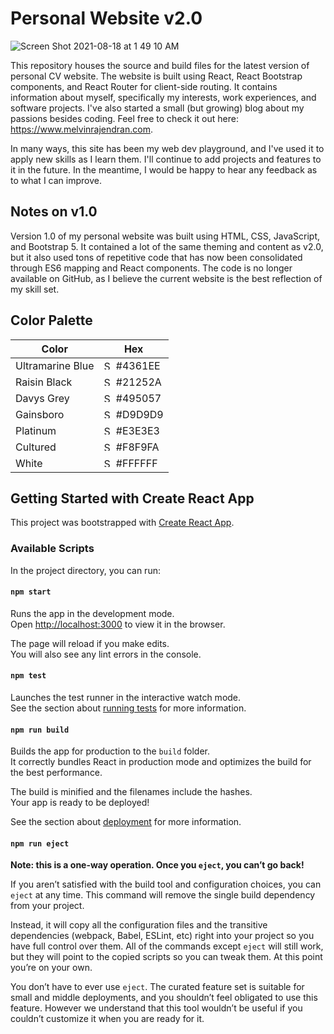 # Personal Website v2.0

![Screen Shot 2021-08-18 at 1 49 10 AM](https://user-images.githubusercontent.com/44681827/129844408-81cee7c5-3dea-45b8-9873-98ca89e35305.png)

This repository houses the source and build files for the latest version of personal CV website. The website is built using React, React Bootstrap components, and React Router for client-side routing. It contains information about myself, specifically my interests, work experiences, and software projects. I've also started a small (but growing) blog about my passions besides coding. Feel free to check it out here: https://www.melvinrajendran.com.

In many ways, this site has been my web dev playground, and I've used it to apply new skills as I learn them. I'll continue to add projects and features to it in the future. In the meantime, I would be happy to hear any feedback as to what I can improve.

## Notes on v1.0

Version 1.0 of my personal website was built using HTML, CSS, JavaScript, and Bootstrap 5. It contained a lot of the same theming and content as v2.0, but it also used tons of repetitive code that has now been consolidated through ES6 mapping and React components. The code is no longer available on GitHub, as I believe the current website is the best reflection of my skill set.

## Color Palette

| Color | Hex |
| ----- | --- |
| Ultramarine Blue | <img width="15" alt="Screen Shot 2021-09-07 at 11 03 05 AM" src="https://user-images.githubusercontent.com/44681827/132367759-c85ccb80-a0a2-4483-a411-6878d991f075.png"> #4361EE |
| Raisin Black | <img width="15" alt="Screen Shot 2021-09-07 at 11 03 13 AM" src="https://user-images.githubusercontent.com/44681827/132367781-a65ff455-3e2d-42d2-bb1a-53efea852435.png"> #21252A |
| Davys Grey | <img width="15" alt="Screen Shot 2021-09-07 at 11 03 19 AM" src="https://user-images.githubusercontent.com/44681827/132367790-64040fd1-8cd3-4786-b9c1-a67f4f663364.png"> #495057 |
| Gainsboro | <img width="15" alt="Screen Shot 2021-09-07 at 11 03 27 AM" src="https://user-images.githubusercontent.com/44681827/132367806-fb9e48e2-17b4-4580-9f49-c0a5af0402b0.png"> #D9D9D9 |
| Platinum | <img width="15" alt="Screen Shot 2021-09-07 at 11 03 34 AM" src="https://user-images.githubusercontent.com/44681827/132367835-c1c7e87d-90fb-4c80-a19c-abc2034ba837.png"> #E3E3E3 |
| Cultured | <img width="15" alt="Screen Shot 2021-09-07 at 11 03 40 AM" src="https://user-images.githubusercontent.com/44681827/132367852-178fcbb1-a041-45e1-a952-840dc9095f7d.png"> #F8F9FA |
| White | <img width="15" alt="Screen Shot 2021-09-07 at 11 03 47 AM" src="https://user-images.githubusercontent.com/44681827/132367869-50219015-92fb-409d-93c4-692b116cc096.png"> #FFFFFF |

## Getting Started with Create React App

This project was bootstrapped with [Create React App](https://github.com/facebook/create-react-app).

### Available Scripts

In the project directory, you can run:

#### `npm start`

Runs the app in the development mode.\
Open [http://localhost:3000](http://localhost:3000) to view it in the browser.

The page will reload if you make edits.\
You will also see any lint errors in the console.

#### `npm test`

Launches the test runner in the interactive watch mode.\
See the section about [running tests](https://facebook.github.io/create-react-app/docs/running-tests) for more information.

#### `npm run build`

Builds the app for production to the `build` folder.\
It correctly bundles React in production mode and optimizes the build for the best performance.

The build is minified and the filenames include the hashes.\
Your app is ready to be deployed!

See the section about [deployment](https://facebook.github.io/create-react-app/docs/deployment) for more information.

#### `npm run eject`

**Note: this is a one-way operation. Once you `eject`, you can’t go back!**

If you aren’t satisfied with the build tool and configuration choices, you can `eject` at any time. This command will remove the single build dependency from your project.

Instead, it will copy all the configuration files and the transitive dependencies (webpack, Babel, ESLint, etc) right into your project so you have full control over them. All of the commands except `eject` will still work, but they will point to the copied scripts so you can tweak them. At this point you’re on your own.

You don’t have to ever use `eject`. The curated feature set is suitable for small and middle deployments, and you shouldn’t feel obligated to use this feature. However we understand that this tool wouldn’t be useful if you couldn’t customize it when you are ready for it.
